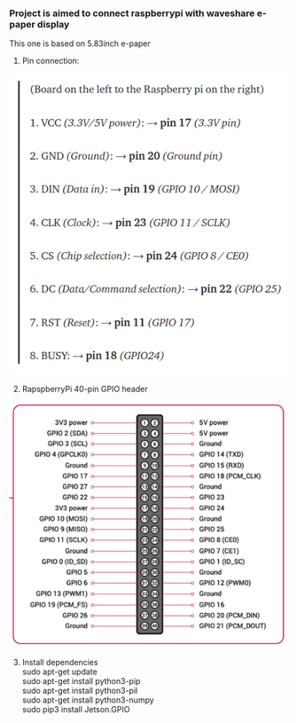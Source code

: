 ### Project is aimed to connect raspberrypi with waveshare e-paper display  

This one is based on 5.83inch e-paper

1. Pin connection:  
<img src="https://github.com/FrozRt/waveshare_epd/blob/master/pic/pins.png" />


2. RapspberryPi 40-pin GPIO header  
<img src="https://github.com/FrozRt/waveshare_epd/blob/master/pic/gpio.png" />  
   

3. Install dependencies  
   sudo apt-get update  
   sudo apt-get install python3-pip  
    sudo apt-get install python3-pil  
    sudo apt-get install python3-numpy  
    sudo pip3 install Jetson.GPIO  
   



